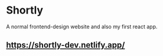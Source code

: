 # Shortly
A normal frontend-design website and also my first react app.

## https://shortly-dev.netlify.app/
